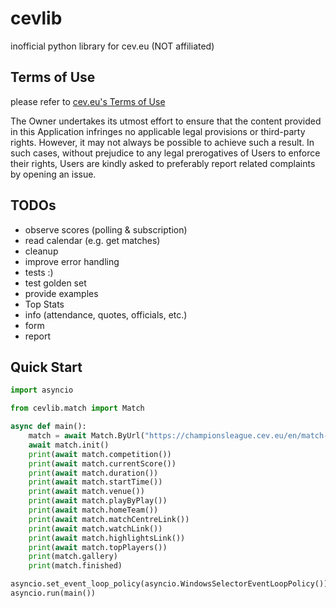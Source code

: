 # cevlib
inofficial python library for cev.eu (NOT affiliated)

## Terms of Use
please refer to [cev.eu's Terms of Use](https://www.cev.eu/terms-of-use/)

The Owner undertakes its utmost effort to ensure that the content provided in this Application infringes no applicable legal provisions or third-party rights. However, it may not always be possible to achieve such a result.
In such cases, without prejudice to any legal prerogatives of Users to enforce their rights, Users are kindly asked to preferably report related complaints by opening an issue.

## TODOs
- observe scores (polling & subscription)
- read calendar (e.g. get matches)
- cleanup
- improve error handling
- tests :)
- test golden set
- provide examples
- Top Stats
- info (attendance, quotes, officials, etc.)
- form
- report

## Quick Start

```python
import asyncio

from cevlib.match import Match

async def main():
    match = await Match.ByUrl("https://championsleague.cev.eu/en/match-centres/cev-champions-league-volley-2022/men/clm-61-cucine-lube-civitanova-v-ok-merkur-maribor/")
    await match.init()
    print(await match.competition())
    print(await match.currentScore())
    print(await match.duration())
    print(await match.startTime())
    print(await match.venue())
    print(await match.playByPlay())
    print(await match.homeTeam())
    print(await match.matchCentreLink())
    print(await match.watchLink())
    print(await match.highlightsLink())
    print(await match.topPlayers())
    print(match.gallery)
    print(match.finished)

asyncio.set_event_loop_policy(asyncio.WindowsSelectorEventLoopPolicy())
asyncio.run(main())
```